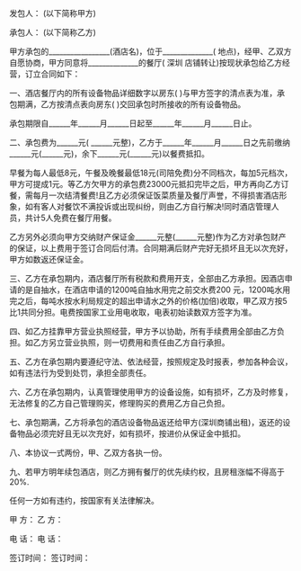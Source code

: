 
 


发包人： (以下简称甲方)


承包人： (以下简称乙方)


甲方承包的_________________(酒店名)，位于______________( 地点)，经甲、乙双方自愿协商，甲方同意将______________的餐厅(
深圳
店铺转让)按现状承包给乙方经营，订立合同如下：


一、酒店餐厅内的所有设备物品详细数字以房东( )与甲方签字的清点表为准，承包期满，乙方按清点表向房东( )交回承包时所接收的所有设备物品。


承包期限自______年______月______日起至______年______月______日止。


二、承包费为______元( ______元整)，乙方于______年______月______日之先前缴纳______元(______元)，余下______元(______元)以餐费抵扣。


早餐为每人最低8元，午餐及晚餐最低18元(司陪免费)分不同档次，每加5元档次，甲方可提成1元。等乙方欠甲方的承包费23000元抵扣完毕之后，甲方再向乙方订餐，需每月一次结清餐费!且乙方必须保证饭菜质量及餐厅声誉，不得损害酒店形象，如有客人对餐饮不满投诉或出现纠纷，则由乙方自行解决!同时酒店管理人员，共计5人免费在餐厅用餐。


乙方另外必须向甲方交纳财产保证金______元整(______元整)作为乙方对承包财产的保证，以上费用于签订合同后付清。合同期满后财产完好无损坏且无以次充好，甲方如数返还保证金。


三、乙方在承包期内，酒店餐厅所有税款和费用开支，全部由乙方承担。因酒店申请的是自抽水，在酒店申请的1200吨自抽水用完之前交水费200 元，1200吨水用完之后，每吨水按水利局规定的超出申请水之外的价格(加倍)收取，甲乙双方按5比1共同分担。电费按国家工业用电收取，电表初始读数双方签字为准。


四、如乙方挂靠甲方营业执照经营，甲方予以协助，所有手续费用全部由乙方负担。如乙方另立营业执照，则一切费用和责任由乙方自行承担。


五、乙方在承包期内要遵纪守法、依法经营，按照规定及时报表，参加各种会议，如有违法行为受到处罚，承担全部责任。


六、乙方在承包期内，认真管理使用甲方的设备设施，如有损坏，乙方及时修复，无法修复的乙方自己管理购买，修理购买的费用乙方自己负担。


七、承包期满，乙方将承包的酒店设备物品返还给甲方(深圳商铺出租)，返还的设备物品必须完好且无以次充好，如有损坏，按进价从保证金中抵扣。


八、本协议一式两份，甲、乙双方各执一份。


九、若甲方明年续包酒店，则乙方拥有餐厅的优先续约权，且房租涨幅不得高于20%.


任何一方如有违约，按国家有关法律解决。


甲 方： 乙 方：


电 话： 电 话：


签订时间： 签订时间：
 


 

 
 
 
 
 
  


  
 

  


  


  
 
 
 
 

